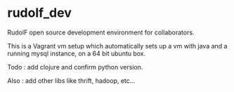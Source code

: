 rudolf_dev
==========

RudolF open source development environment for collaborators.

This is a Vagrant vm setup which automatically sets up a vm with
java and a running mysql instance, on a 64 bit ubuntu box.  

Todo : add clojure and confirm python version.  

Also : add other libs like thrift, hadoop, etc... 


